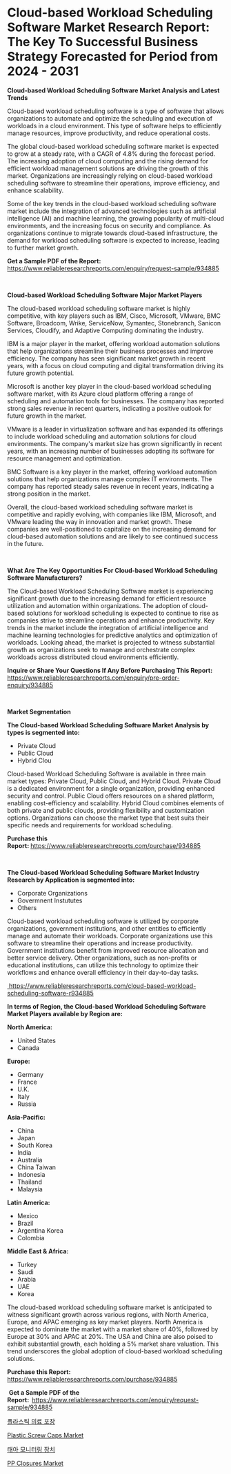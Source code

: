 <p><h1>Cloud-based Workload Scheduling Software Market Research Report: The Key To Successful Business Strategy Forecasted for Period from 2024 - 2031</h1></p><p><strong>Cloud-based Workload Scheduling Software Market Analysis and Latest Trends</strong></p>
<p><p>Cloud-based workload scheduling software is a type of software that allows organizations to automate and optimize the scheduling and execution of workloads in a cloud environment. This type of software helps to efficiently manage resources, improve productivity, and reduce operational costs.</p><p>The global cloud-based workload scheduling software market is expected to grow at a steady rate, with a CAGR of 4.8% during the forecast period. The increasing adoption of cloud computing and the rising demand for efficient workload management solutions are driving the growth of this market. Organizations are increasingly relying on cloud-based workload scheduling software to streamline their operations, improve efficiency, and enhance scalability.</p><p>Some of the key trends in the cloud-based workload scheduling software market include the integration of advanced technologies such as artificial intelligence (AI) and machine learning, the growing popularity of multi-cloud environments, and the increasing focus on security and compliance. As organizations continue to migrate towards cloud-based infrastructure, the demand for workload scheduling software is expected to increase, leading to further market growth.</p></p>
<p><strong>Get a Sample PDF of the Report:&nbsp;</strong> <a href="https://www.reliableresearchreports.com/enquiry/request-sample/934885">https://www.reliableresearchreports.com/enquiry/request-sample/934885</a></p>
<p>&nbsp;</p>
<p><strong>Cloud-based Workload Scheduling Software Major Market Players</strong></p>
<p><p>The cloud-based workload scheduling software market is highly competitive, with key players such as IBM, Cisco, Microsoft, VMware, BMC Software, Broadcom, Wrike, ServiceNow, Symantec, Stonebranch, Sanicon Services, Cloudify, and Adaptive Computing dominating the industry.</p><p>IBM is a major player in the market, offering workload automation solutions that help organizations streamline their business processes and improve efficiency. The company has seen significant market growth in recent years, with a focus on cloud computing and digital transformation driving its future growth potential.</p><p>Microsoft is another key player in the cloud-based workload scheduling software market, with its Azure cloud platform offering a range of scheduling and automation tools for businesses. The company has reported strong sales revenue in recent quarters, indicating a positive outlook for future growth in the market.</p><p>VMware is a leader in virtualization software and has expanded its offerings to include workload scheduling and automation solutions for cloud environments. The company's market size has grown significantly in recent years, with an increasing number of businesses adopting its software for resource management and optimization.</p><p>BMC Software is a key player in the market, offering workload automation solutions that help organizations manage complex IT environments. The company has reported steady sales revenue in recent years, indicating a strong position in the market.</p><p>Overall, the cloud-based workload scheduling software market is competitive and rapidly evolving, with companies like IBM, Microsoft, and VMware leading the way in innovation and market growth. These companies are well-positioned to capitalize on the increasing demand for cloud-based automation solutions and are likely to see continued success in the future.</p></p>
<p>&nbsp;</p>
<p><strong>What Are The Key Opportunities For Cloud-based Workload Scheduling Software Manufacturers?</strong></p>
<p><p>The Cloud-based Workload Scheduling Software market is experiencing significant growth due to the increasing demand for efficient resource utilization and automation within organizations. The adoption of cloud-based solutions for workload scheduling is expected to continue to rise as companies strive to streamline operations and enhance productivity. Key trends in the market include the integration of artificial intelligence and machine learning technologies for predictive analytics and optimization of workloads. Looking ahead, the market is projected to witness substantial growth as organizations seek to manage and orchestrate complex workloads across distributed cloud environments efficiently.</p></p>
<p><strong>Inquire or Share Your Questions If Any Before Purchasing This Report:</strong> <a href="https://www.reliableresearchreports.com/enquiry/pre-order-enquiry/934885">https://www.reliableresearchreports.com/enquiry/pre-order-enquiry/934885</a></p>
<p>&nbsp;</p>
<p><strong>Market Segmentation</strong></p>
<p><strong>The Cloud-based Workload Scheduling Software Market Analysis by types is segmented into:</strong></p>
<p><ul><li>Private Cloud</li><li>Public Cloud</li><li>Hybrid Clou</li></ul></p>
<p><p>Cloud-based Workload Scheduling Software is available in three main market types: Private Cloud, Public Cloud, and Hybrid Cloud. Private Cloud is a dedicated environment for a single organization, providing enhanced security and control. Public Cloud offers resources on a shared platform, enabling cost-efficiency and scalability. Hybrid Cloud combines elements of both private and public clouds, providing flexibility and customization options. Organizations can choose the market type that best suits their specific needs and requirements for workload scheduling.</p></p>
<p><strong>Purchase this Report:&nbsp;</strong><a href="https://www.reliableresearchreports.com/purchase/934885">https://www.reliableresearchreports.com/purchase/934885</a></p>
<p>&nbsp;</p>
<p><strong>The Cloud-based Workload Scheduling Software Market Industry Research by Application is segmented into:</strong></p>
<p><ul><li>Corporate Organizations</li><li>Govermnent Instututes</li><li>Others</li></ul></p>
<p><p>Cloud-based workload scheduling software is utilized by corporate organizations, government institutions, and other entities to efficiently manage and automate their workloads. Corporate organizations use this software to streamline their operations and increase productivity. Government institutions benefit from improved resource allocation and better service delivery. Other organizations, such as non-profits or educational institutions, can utilize this technology to optimize their workflows and enhance overall efficiency in their day-to-day tasks.</p></p>
<p><a href="https://www.reliableresearchreports.com/cloud-based-workload-scheduling-software-r934885">&nbsp;https://www.reliableresearchreports.com/cloud-based-workload-scheduling-software-r934885</a></p>
<p><strong>In terms of Region, the Cloud-based Workload Scheduling Software Market Players available by Region are:</strong></p>
<p>
    <p> <strong> North America: </strong>
        <ul>
            <li>United States</li>
            <li>Canada</li>
        </ul>
        </p> 
    <p> <strong> Europe: </strong>
        <ul>
            <li>Germany</li>
            <li>France</li>
            <li>U.K.</li>
            <li>Italy</li>
            <li>Russia</li>
        </ul>
        </p> 
    <p> <strong> Asia-Pacific: </strong>
        <ul>
            <li>China</li>
            <li>Japan</li>
            <li>South Korea</li>
            <li>India</li>
            <li>Australia</li>
            <li>China Taiwan</li>
            <li>Indonesia</li>
            <li>Thailand</li>
            <li>Malaysia</li>
        </ul>
        </p> 
    <p> <strong> Latin America: </strong>
        <ul>
            <li>Mexico</li>
            <li>Brazil</li>
            <li>Argentina Korea</li>
            <li>Colombia</li>
        </ul>
        </p> 
    <p> <strong> Middle East & Africa: </strong>
        <ul>
            <li>Turkey</li>
            <li>Saudi</li>
            <li>Arabia</li>
            <li>UAE</li>
            <li>Korea</li>
        </ul>
    </p>
    </p>
<p><p>The cloud-based workload scheduling software market is anticipated to witness significant growth across various regions, with North America, Europe, and APAC emerging as key market players. North America is expected to dominate the market with a market share of 40%, followed by Europe at 30% and APAC at 20%. The USA and China are also poised to exhibit substantial growth, each holding a 5% market share valuation. This trend underscores the global adoption of cloud-based workload scheduling solutions.</p></p>
<p><strong>Purchase this Report: </strong><a href="https://www.reliableresearchreports.com/purchase/934885">https://www.reliableresearchreports.com/purchase/934885</a></p>
<p>&nbsp;<strong>Get a Sample PDF of the Report:&nbsp;&nbsp;</strong><a href="https://www.reliableresearchreports.com/enquiry/request-sample/934885">https://www.reliableresearchreports.com/enquiry/request-sample/934885</a></p>
<p><strong></strong></p>
<p><p><a href="https://github.com/rick7624/Market-Research-Report-List-1/blob/main/694048560247.md">플라스틱 의료 포장</a></p><p><a href="https://www.linkedin.com/pulse/plastic-screw-caps-market-size-growth-segmentation-regional-7equf">Plastic Screw Caps Market</a></p><p><a href="https://github.com/akzkkws047661437/Market-Research-Report-List-2/blob/main/544642762546.md">태아 모니터링 장치</a></p><p><a href="https://www.linkedin.com/pulse/pp-closures-market-research-report-provides-thorough-industry">PP Closures Market</a></p></p>